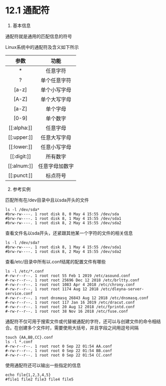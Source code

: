 # 12.1 通配符

1. 基本信息

通配符就是通用的匹配信息的符号

Linux系统中的通配符及含义如下所示

|     参数      |   功能    |
|:-----------:|:-------:|
|      *      |  任意字符   |
|      ?      | 单个任意字符  |
|    [a-z]    | 单个小写字母  |
|    [A-Z]    | 单个大写字母  |
|    [a-Z]    |  单个字母   |
|    [0-9]    |  单个数字   |
| [[:alpha:]] |  任意字母   |
| [[:upper:]] | 任意大写字母  |
| [[:lower:]] | 任意小写字母  |
| [[:digit:]] |  所有数字   |
| [[:alnum:]] | 任意字母加数字 |
| [[:punct:]] |  标点符号   |

2. 参考实例

匹配所有在/dev目录中且以sda开头的文件

```shell
ls -l /dev/sda*
#brw-rw----. 1 root disk 8, 0 May 4 15:55 /dev/sda
#brw-rw----. 1 root disk 8, 1 May 4 15:55 /dev/sda1
#brw-rw----. 1 root disk 8, 2 May 4 15:55 /dev/sda2
```

查看文件名以sda开头，还紧跟其他某一个字符的文件的相关信息

```shell
ls -l /dev/sda?
#brw-rw----. 1 root disk 8, 1 May 4 15:55 /dev/sda1
#brw-rw----. 1 root disk 8, 2 May 4 15:55 /dev/sda2
```

查看/etc/目录中所有以.conf结尾的配置文件有哪些

```shell
ls -l /etc/*.conf
#-rw-r--r--. 1 root root 55 Feb 1 2019 /etc/asound.conf
#-rw-r--r--. 1 root root 25696 Dec 12 2018 /etc/brltty.conf
#-rw-r--r--. 1 root root 1083 Apr 4 2018 /etc/chrony.conf
#-rw-r--r--. 1 root root 1174 Aug 12 2018 /etc/dleyna-server-service.conf
#-rw-r--r--. 1 root dnsmasq 26843 Aug 12 2018 /etc/dnsmasq.conf
#-rw-r--r--. 1 root root 117 Jan 16 2019 /etc/dracut.conf
#-rw-r--r--. 1 root root 20 Aug 12 2018 /etc/fprintd.conf
#-rw-r--r--. 1 root root 38 Nov 16 2018 /etc/fuse.conf
```

通配符不仅可用于搜索文件或代替被通配的字符，还可以与创建文件的命令相结合。在创建多个文件时，需要使用大括号，并且字段之间用逗号间隔

```shell
touch {AA,BB,CC}.conf
ls -l *.conf
#-rw-r--r--. 1 root root 0 Sep 22 01:54 AA.conf
#-rw-r--r--. 1 root root 0 Sep 22 01:54 BB.conf
#-rw-r--r--. 1 root root 0 Sep 22 01:54 CC.conf
```

使用通配符还可以输出一些指定的信息

```shell
echo file{1,2,3,4,5}
#file1 file2 file3 file4 file5
```